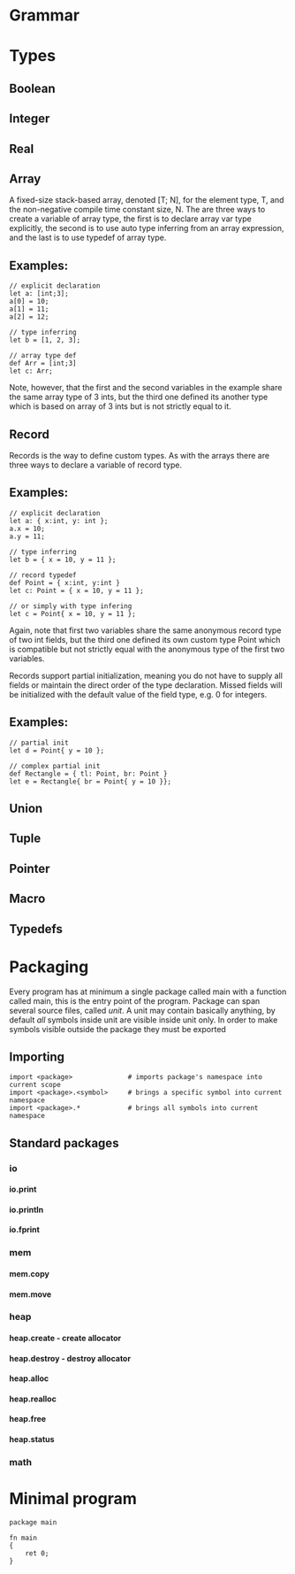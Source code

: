 # Grammar
# Types
## Boolean
## Integer
## Real
## Array
A fixed-size stack-based array, denoted [T; N], for the element type, T, and the non-negative compile time constant size, N. The are three ways to create a variable of array type, the first is to declare array var type explicitly, the second is to use auto type inferring from an array expression, and the last is to use typedef of array type.

Examples:
---
```
// explicit declaration
let a: [int;3];
a[0] = 10;
a[1] = 11;
a[2] = 12;

// type inferring
let b = [1, 2, 3];

// array type def
def Arr = [int;3]
let c: Arr;
```
Note, however, that the first and the second variables in the example share the same array type of 3 ints, but the third one defined its another type which is based on array of 3 ints but is not strictly equal to it.
## Record
Records is the way to define custom types. As with the arrays there are three ways to declare a variable of record type.

Examples:
---
```
// explicit declaration
let a: { x:int, y: int };
a.x = 10;
a.y = 11;

// type inferring
let b = { x = 10, y = 11 };

// record typedef
def Point = { x:int, y:int }
let c: Point = { x = 10, y = 11 };

// or simply with type infering
let c = Point{ x = 10, y = 11 };
```
Again, note that first two variables share the same anonymous record type of two int fields, but the third one defined its own custom type Point which is compatible but not strictly equal with the anonymous type of the first two variables.

Records support partial initialization, meaning you do not have to supply all fields or maintain the direct order of the type declaration. Missed fields will be initialized with the default value of the field type, e.g. 0 for integers.

Examples:
---
```
// partial init
let d = Point{ y = 10 };

// complex partial init
def Rectangle = { tl: Point, br: Point }
let e = Rectangle{ br = Point{ y = 10 }};
```
## Union
## Tuple
## Pointer
## Macro
## Typedefs

# Packaging
Every program has at minimum a single package called main with a function called main, this is the
entry point of the program. Package can span several source files, called _unit_. A unit may
contain basically anything, by default _all_ symbols inside unit are visible inside unit only. In
order to make symbols visible outside the package they must be exported

## Importing
```
import <package>              # imports package's namespace into current scope
import <package>.<symbol>     # brings a specific symbol into current namespace
import <package>.*            # brings all symbols into current namespace
```

## Standard packages

### io
#### io.print
#### io.println
#### io.fprint

### mem
#### mem.copy
#### mem.move

### heap
#### heap.create - create allocator
#### heap.destroy - destroy allocator
#### heap.alloc
#### heap.realloc
#### heap.free
#### heap.status

### math

# Minimal program
```
package main

fn main
{
    ret 0;
}
```
